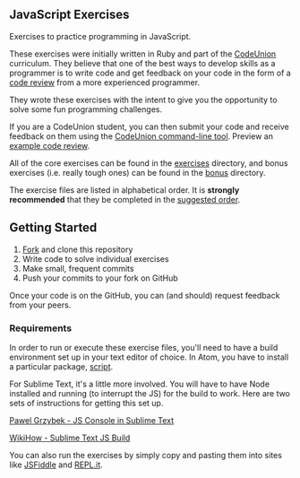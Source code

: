 ## JavaScript Exercises

Exercises to practice programming in JavaScript.

These exercises were initially written in Ruby and part of the [CodeUnion][codeunion] curriculum.  They believe that one of the best ways to develop skills as a programmer is to write code and get feedback on your code in the form of a [code review][code-review] from a more experienced programmer.

They wrote these exercises with the intent to give you the opportunity to solve some fun programming challenges.

If you are a CodeUnion student, you can then submit your code and receive feedback on them using the [CodeUnion command-line tool][codeunion-cli-tool]. Preview an [example code review][example-code-review].

All of the core exercises can be found in the [exercises](exercises) directory, and bonus exercises (i.e. really tough ones) can be found in the [bonus](bonus) directory.

The exercise files are listed in alphabetical order.  It is __strongly recommended__ that they be completed in the [suggested order](exercises/_SUGGESTED_ORDER.md).

## Getting Started

1. [Fork][gh-help-forking] and clone this repository
1. Write code to solve individual exercises
1. Make small, frequent commits
1. Push your commits to your fork on GitHub

Once your code is on the GitHub, you can (and should) request feedback from your peers.

### Requirements

In order to run or execute these exercise files, you'll need to have a build environment set up in your text editor of choice.  In Atom, you have to install a particular package, [script](https://atom.io/packages/script).

For Sublime Text, it's a little more involved.  You will have to have Node installed and running (to interrupt the JS) for the build to work.  Here are two sets of instructions for getting this set up.

[Pawel Grzybek - JS Console in Sublime Text](https://pawelgrzybek.com/javascript-console-in-sublime-text/)

[WikiHow - Sublime Text JS Build](http://www.wikihow.com/Create-a-Javascript-Console-in-Sublime-Text)

You can also run the exercises by simply copy and pasting them into sites like [JSFiddle](https://jsfiddle.net) and [REPL.it](https://repl.it).

<!-- Links -->

[codeunion]:http://codeunion.io
[codeunion-cli-tool]:https://github.com/codeunion/codeunion-client/
[code-review]:http://en.wikipedia.org/wiki/Code_review
[example-code-review]:https://github.com/ninashulman/open-source-kata/commit/59959dafe10b36b75cab14036b97a7e9b00ce9cd
[guide-development-environment]:http://codeunion.io/curriculum/guides/development-environment/

[gh-help-forking]:https://help.github.com/articles/fork-a-repo/
[ruby-home-page]:https://www.ruby-lang.org
[git-home-page]:http://git-scm.com
